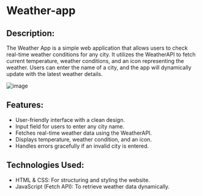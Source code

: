 # Weather-app
## Description:
The Weather App is a simple web application that allows users to check real-time weather conditions for any city. It utilizes the WeatherAPI to fetch current temperature, weather conditions, and an icon representing the weather. Users can enter the name of a city, and the app will dynamically update with the latest weather details.

![image](https://github.com/user-attachments/assets/55e5781e-5d9d-4f3f-835a-c6a84ea0dbf6)

## Features:
- User-friendly interface with a clean design.
- Input field for users to enter any city name.
- Fetches real-time weather data using the WeatherAPI.
- Displays temperature, weather condition, and an icon.
- Handles errors gracefully if an invalid city is entered.

## Technologies Used:

- HTML & CSS: For structuring and styling the website.
- JavaScript (Fetch API): To retrieve weather data dynamically.
